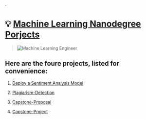 

.


#  💡 [Machine Learning Nanodegree Porjects ](https://graduation.udacity.com/confirm/VMFFGLMX)







> ![Machine Learning Engineer](https://user-images.githubusercontent.com/36210723/154186422-24514467-3e56-45b9-a24f-2adc3bf5b834.png)



## Here are the foure projects, listed for convenience:




1. [Deploy a Sentiment Analysis Model](https://github.com/nancyalaswad90/Deploy-a-Sentiment-Analysis-Model)



2. [Plagiarism-Detection](https://github.com/nancyalaswad90/Plagiarism-Detection)


3. [Capstone-Proposal](https://github.com/nancyalaswad90/Capstone-Proposal)
	


4. [Capstone-Project](https://github.com/nancyalaswad90/Dog-Breed-Classifier/blob/master/README.md)
	





